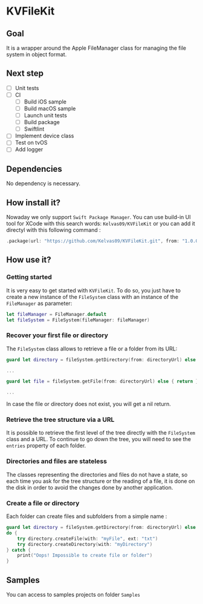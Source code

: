 # KVFileKit

## Goal

It is a wrapper around the Apple FileManager class for managing the file system in object format.

## Next step

- [ ] Unit tests
- [ ] CI
  - [ ] Build iOS sample
  - [ ] Build macOS sample
  - [ ] Launch unit tests
  - [ ] Build package
  - [ ] Swiftlint
- [ ] Implement device class
- [ ] Test on tvOS
- [ ] Add logger

## Dependencies

No dependency is necessary.

## How install it?

Nowaday we only support `Swift Package Manager`. You can use build-in UI tool for XCode with this search words: `Kelvas09/KVFileKit` or you can add it directyl with this following command :

```swift
.package(url: "https://github.com/Kelvas09/KVFileKit.git", from: "1.0.0")
```

## How use it?

### Getting started

It is very easy to get started with `KVFileKit`. To do so, you just have to create a new instance of the `FileSystem` class with an instance of the `FileManager` as parameter:

```swift
let fileManager = FileManager.default
let fileSystem = FileSystem(fileManager: fileManager)
```

### Recover your first file or directory

The `FileSystem` class allows to retrieve a file or a folder from its URL:

```swift
guard let directory = fileSystem.getDirectory(from: directoryUrl) else { return }

...
```

```swift
guard let file = fileSystem.getFile(from: directoryUrl) else { return }

...
```

In case the file or directory does not exist, you will get a nil return.

### Retrieve the tree structure via a URL

It is possible to retrieve the first level of the tree directly with the `FileSystem` class and a URL. To continue to go down the tree, you will need to see the `entries` property of each folder.

### Directories and files are stateless

The classes representing the directories and files do not have a state, so each time you ask for the tree structure or the reading of a file, it is done on the disk in order to avoid the changes done by another application.

### Create a file or directory

Each folder can create files and subfolders from a simple name :

```swift
guard let directory = fileSystem.getDirectory(from: directoryUrl) else { return }
do {
    try directory.createFile(with: "myFile", ext: "txt")
    try directory.createDirectory(with: "myDirectory")
} catch {
    print("Oops! Impossible to create file or folder")
}
```

## Samples

You can access to samples projects on folder `Samples`